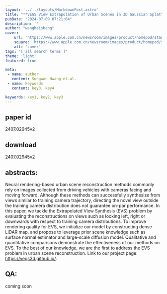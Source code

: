 ```yaml
---
layout: '../../layouts/MarkdownPost.astro'
title: "**VEGS View Extrapolation of Urban Scenes in 3D Gaussian Splatting using Learned Priors**"
pubDate: "2024-07-09 07:21:04"
description: ''
author: "wanghaisheng"
cover:
    url: 'https://www.apple.com.cn/newsroom/images/product/homepod/standard/Apple-HomePod-hero-230118_big.jpg.large_2x.jpg'
    square: 'https://www.apple.com.cn/newsroom/images/product/homepod/standard/Apple-HomePod-hero-230118_big.jpg.large_2x.jpg'
    alt: 'cover'
tags: "['all search terms']" 
theme: 'light'
featured: true

meta:
 - name: author
   content: Sungwon Hwang et.al.
 - name: keywords
   content: key3, key4

keywords: key1, key2, key3
---
```


## paper id
2407.02945v2
## download
[2407.02945v2](http://arxiv.org/abs/2407.02945v2)
## abstracts:
Neural rendering-based urban scene reconstruction methods commonly rely on images collected from driving vehicles with cameras facing and moving forward. Although these methods can successfully synthesize from views similar to training camera trajectory, directing the novel view outside the training camera distribution does not guarantee on-par performance. In this paper, we tackle the Extrapolated View Synthesis (EVS) problem by evaluating the reconstructions on views such as looking left, right or downwards with respect to training camera distributions. To improve rendering quality for EVS, we initialize our model by constructing dense LiDAR map, and propose to leverage prior scene knowledge such as surface normal estimator and large-scale diffusion model. Qualitative and quantitative comparisons demonstrate the effectiveness of our methods on EVS. To the best of our knowledge, we are the first to address the EVS problem in urban scene reconstruction. Link to our project page: https://vegs3d.github.io/.
## QA:
coming soon
